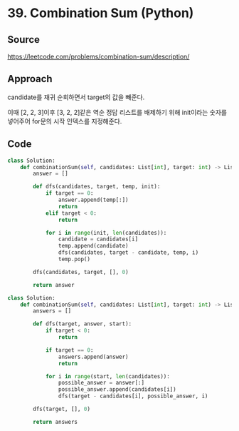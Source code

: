# 39. Combination Sum (Python)

## Source

https://leetcode.com/problems/combination-sum/description/

## Approach

candidate를 재귀 순회하면서 target의 값을 빼준다.

이때 [2, 2, 3]이후 [3, 2, 2]같은 역순 정답 리스트를 배제하기 위해 init이라는 숫자를 넣어주어 for문의 시작 인덱스를 지정해준다.

## Code

```python
class Solution:
    def combinationSum(self, candidates: List[int], target: int) -> List[List[int]]:
        answer = []

        def dfs(candidates, target, temp, init):
            if target == 0:
                answer.append(temp[:])
                return
            elif target < 0:
                return

            for i in range(init, len(candidates)):
                candidate = candidates[i]
                temp.append(candidate)
                dfs(candidates, target - candidate, temp, i)
                temp.pop()

        dfs(candidates, target, [], 0)

        return answer
```

```python
class Solution:
    def combinationSum(self, candidates: List[int], target: int) -> List[List[int]]:
        answers = []

        def dfs(target, answer, start):
            if target < 0:
                return

            if target == 0:
                answers.append(answer)
                return

            for i in range(start, len(candidates)):
                possible_answer = answer[:]
                possible_answer.append(candidates[i])
                dfs(target - candidates[i], possible_answer, i)

        dfs(target, [], 0)

        return answers
```

